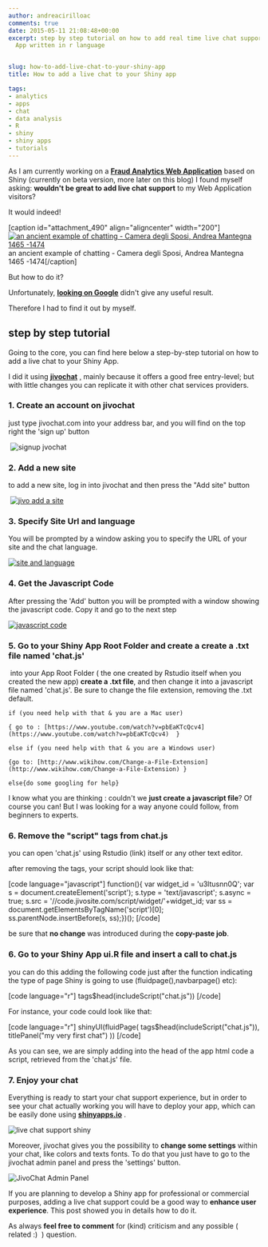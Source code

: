 ```yaml
---
author: andreacirilloac
comments: true
date: 2015-05-11 21:08:48+00:00
excerpt: step by step tutorial on how to add real time live chat support to a Shiny
  App written in r language


slug: how-to-add-live-chat-to-your-shiny-app
title: How to add a live chat to your Shiny app

tags:
- analytics
- apps
- chat
- data analysis
- R
- shiny
- shiny apps
- tutorials
---
```


As I am currently working on a **[Fraud Analytics Web Application](https://github.com/AndreaCirilloAC/Afraus)** based on Shiny (currently on beta version, more later on this blog) I found myself asking: **wouldn't be great to add live chat support** to my Web Application visitors?







It would indeed!






[caption id="attachment_490" align="aligncenter" width="200"][![an ancient example of chatting - Camera degli Sposi, Andrea Mantegna 1465 -1474](https://andreacirilloblog.files.wordpress.com/2015/05/ancient-chatting.png?w=300)](https://andreacirilloblog.files.wordpress.com/2015/05/ancient-chatting.png) an ancient example of chatting - Camera degli Sposi, Andrea Mantegna 1465 -1474[/caption]






But how to do it?







Unfortunately, **[looking on Google](https://www.google.it/search?q=how+to+add+live+chat+to+shiny&oq=how+to+a&aqs=chrome.0.69i59j69i61j69i65l2j69i57j69i60.1928j0j1&sourceid=chrome&es_sm=122&ie=UTF-8)** didn't give any useful result.




Therefore I had to find it out by myself.


<!-- more -->


## step by step tutorial




Going to the core, you can find here below a step-by-step tutorial on how to add a live chat to your Shiny App.




I did it using **[jivochat](https://www.jivochat.com/)** [,](https://www.jivochat.com/,) mainly because it offers a good free entry-level; but with little changes you can replicate it with other chat services providers.







### 1. Create an account on jivochat




just type jivochat.com into your address bar, and you will find on the top right the 'sign up' button




 ![signup jvochat](https://andreacirilloblog.files.wordpress.com/2015/05/2015-05-08-12_21_57-live-chat-software-for-websites-online-customers-support-e28094-jivochat.png?w=300)




### 2. Add a new site




to add a new site, log in into jivochat and then press the "Add site" button




 [![jivo add a site](https://andreacirilloblog.files.wordpress.com/2015/05/2015-05-08-12_22_52-jivochat-admin-panel.png?w=300)](https://andreacirilloblog.files.wordpress.com/2015/05/2015-05-08-12_22_52-jivochat-admin-panel.png)




### 3. Specify Site Url and language




You will be prompted by a window asking you to specify the URL of your site and the chat language.




[![site and language](https://andreacirilloblog.files.wordpress.com/2015/05/2015-05-08-12_23_13-jivochat-admin-panel.png?w=300)](https://andreacirilloblog.files.wordpress.com/2015/05/2015-05-08-12_23_13-jivochat-admin-panel.png)




### 4. Get the Javascript Code




After pressing the 'Add' button you will be prompted with a window showing the javascript code. Copy it and go to the next step







[![javascript code](https://andreacirilloblog.files.wordpress.com/2015/05/2015-05-08-12_23_55-jivochat-admin-panel.png?w=300)](https://andreacirilloblog.files.wordpress.com/2015/05/2015-05-08-12_23_55-jivochat-admin-panel.png)




### 5. Go to your Shiny App Root Folder and create a create a .txt file named 'chat.js'




 into your App Root Folder ( the one created by Rstudio itself when you created the new app) **create a .txt file**, and then change it into a javascript file named 'chat.js'. Be sure to change the file extension, removing the .txt default.













`if (you need help with that & you are a Mac user)`




`{ go to : [https://www.youtube.com/watch?v=pbEaKTcQcv4](https://www.youtube.com/watch?v=pbEaKTcQcv4)  } `




`else if (you need help with that & you are a Windows user)`




`{go to: [http://www.wikihow.com/Change-a-File-Extension](http://www.wikihow.com/Change-a-File-Extension) }`




` else{do some googling for help} `







I know what you are thinking : couldn't we **just create a javascript file**? Of course you can! But I was looking for a way anyone could follow, from beginners to experts.




### 6. Remove the "script" tags from chat.js




you can open 'chat.js' using Rstudio (link) itself or any other text editor.




after removing the tags, your script should look like that:



[code language="javascript"]
function(){ var widget_id = 'u3ltusnn0Q'; 
var s = document.createElement('script'); 
s.type = 'text/javascript'; 
s.async = true; 
s.src = '//code.jivosite.com/script/widget/'+widget_id; 
var ss = document.getElementsByTagName('script')[0]; 
ss.parentNode.insertBefore(s, ss);})();
[/code]






be sure that **no change** was introduced during the **copy-paste job**.




### 6. Go to your Shiny App ui.R file and insert a call to chat.js




you can do this adding the following code just after the function indicating the type of page Shiny is going to use (fluidpage(),navbarpage() etc):



[code language="r"]
tags$head(includeScript("chat.js"))
[/code]



For instance, your code could look like that:



[code language="r"]
shinyUI(fluidPage(
tags$head(includeScript("chat.js")),
titlePanel("my very first chat")
))
[/code]



As you can see, we are simply adding into the head of the app html code a script, retrieved from the 'chat.js' file.




### 7. Enjoy your chat




Everything is ready to start your chat support experience, but in order to see your chat actually working you will have to deploy your app, which can be easily done using **[shinyapps.io](http://www.shinyapps.io)** .




![live chat support shiny](https://andreacirilloblog.files.wordpress.com/2015/05/2015-05-08-12_59_48-afraus.png?w=265)







Moreover, jivochat gives you the possibility to **change some settings** within your chat, like colors and texts fonts. To do that you just have to go to the jivochat admin panel and press the 'settings' button.




![JivoChat Admin Panel](https://andreacirilloblog.files.wordpress.com/2015/05/2015-05-08-12_50_36-jivochat-admin-panel.png?w=300)




If you are planning to develop a Shiny app for professional or commercial purposes, adding a live chat support could be a good way to **enhance user experience**. This post showed you in details how to do it.







As always **feel free to comment** for (kind) criticism and any possible ( related :)  ) question.
